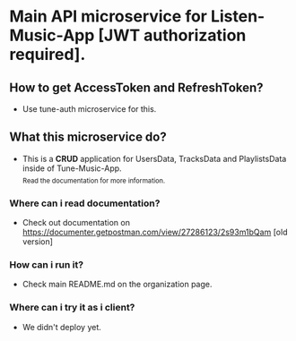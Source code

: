 # Main API microservice for Listen-Music-App [JWT authorization required].
## How to get AccessToken and RefreshToken?
* Use tune-auth microservice for this.

## What this microservice do?
* This is a **CRUD** application for UsersData, TracksData and PlaylistsData inside of Tune-Music-App.<br>
<sub>Read the documentation for more information.</sub>

### Where can i read documentation?
* Check out documentation on https://documenter.getpostman.com/view/27286123/2s93m1bQam [old version]

### How can i run it?
* Check main README.md on the organization page.

### Where can i try it as i client?
* We didn't deploy yet.